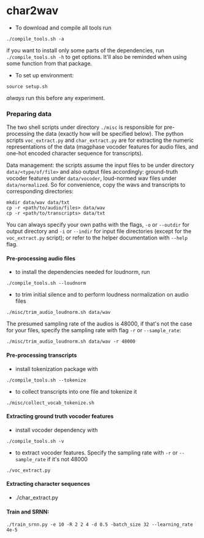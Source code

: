 # char2wav
- To download and compile all tools run
```shell
./compile_tools.sh -a
```
if you want to install only some parts of the dependencies, run `./compile_tools.sh -h`
to get options. It'll also be reminded when using some function from that package.   
- To set up environment:
```shell
source setup.sh
```
*always* run this before any experiment.
### Preparing data
<!-- *This part may be skipped if you wish to prepare your own data or have already extracted them in the format of hdf5.* -->
The two shell scripts under directory `./misc` is responsible for pre-processing the data (exactly how will be specified below).
The python scripts `voc_extract.py` and `char_extract.py` are for extracting the numeric
representations of the data (magphase vocoder features for audio files, and
one-hot encoded character sequence for transcripts).

Data management: the scripts assume the input files to be under directory
`data/<type/of/file>` and also output files accordingly:
ground-truth vocoder features under `data/vocoder`, loud-normed
wav files under `data/normalized`. So for convenience, copy the wavs and transcripts to
corresponding directories:
```shell
mkdir data/wav data/txt
cp -r <path/to/audio/files> data/wav
cp -r <path/to/transcripts> data/txt
```
You can always specify your own paths with the flags, `-o` or `--outdir` for output directory
and `-i` or `--indir` for input file directories (except for the `voc_extract.py` script);
or refer to the helper documentation with `--help` flag.

#### Pre-processing audio files
- to install the dependencies needed for loudnorm, run
```shell
./compile_tools.sh --loudnorm
```
- to trim initial silence and to perform loudness normalization on audio files
```shell
./misc/trim_audio_loudnorm.sh data/wav
```
The presumed sampling rate of the audios is 48000, if that's not the case for your
files, specify the sampling rate with flag `-r` or `--sample_rate`:
```shell
./misc/trim_audio_loudnorm.sh data/wav -r 48000
```
<!-- - to perform loudness normalization on wav files (so the overall average perceived loudness of all audios are at the same level and the variation between from file to file is minimized), first make sure the following two dependencies: [`ffmpeg-normalize`](https://github.com/slhck/ffmpeg-normalize.git) and [`ffmpeg`](http://www.ffmpeg.org/) are successfully built and compiled with the `compile_tools.sh` scripts.
to perform two-pass loudness normalization on the wavfiles from a directory `<input_wav_dir>`, run:
```shell
ffmpeg-normalize input/wav/dir/*.wav -ar $SAMPLE_RATE -f -of output/wav/dir -ext wav
``` -->
#### Pre-processing transcripts
- install tokenization package with
```shell
./compile_tools.sh --tokenize
```
- to collect transcripts into one file and tokenize it
```shell
./misc/collect_vocab_tokenize.sh
```
#### Extracting ground truth vocoder features
- install vocoder dependency with
```shell
./compile_tools.sh -v
```
- to extract vocoder features. Specify the sampling rate with `-r` or `--sample_rate`
if it's not 48000
```shell
./voc_extract.py
```
#### Extracting character sequences
- ./char_extract.py
#### Train and SRNN:
```shell
./train_srnn.py -e 10 -R 2 2 4 -d 0.5 -batch_size 32 --learning_rate 4e-5
```
